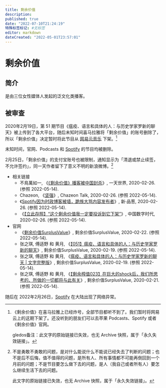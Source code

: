 ```yaml
---
title: 剩余价值
description:
published: true
date: "2022-07-10T21:24:19"
特殊标签标记: #无标签
editor: markdown
dateCreated: "2022-05-01T23:57:01"
---
```


# 剩余价值

## 简介

是由三位女性媒体人发起的泛文化类播客。

## 被审查

2020年2月19日，第 51 期节目《瘟疫、语言和具体的人：与历史学家罗新的聊天》被上传到了各大平台，随后未知时间喜马拉雅将「剩余价值」的账号删除了，所以「剩余价值」决定暂时将此节目从 [网易云音乐][] 下架。[^wb_1]

[网易云音乐]: /company/网易/网易云音乐.md

[^wb_1]:
    《剩余价值》在喜马拉雅上已经炸号，全部节目都听不到了。我们暂时将网易云上的这期下架了。还没听到的朋友们可以去苹果 Podcasts、Spotify 或者《剩余价值》官网。
    
    gledos备注：此文字的原始链接已失效，也无 Archive 快照，属于「永久失效链接」。

未知时间，官网、Podcasts 和 [Spotify][] 的节目均被删除。

[Spotify]: /sound/Spotify.md

2月25日，「剩余价值」的支付宝账号也被限制，通知显示为「清退或禁止续签，不允许签约」，同一天作者留下了意义不明的新浪微博。[^wb_2]

[^wb_2]:
    不是勇敢不勇敢的问题，是对什么能说什么不能说已经失去了判断的问题；也不是后不后悔，值不值得的问题，是所有人、所有事情都不可能再倒回到一个月前的问题；不是节目要怎么做下去的问题，是人（我自己或者所有人）要怎么继续生活下去的问题。

    此文字的原始链接已失效，也无 Archive 快照，属于「永久失效链接」。

+   相关链接
    +   不鳥萬如一, 《[《剩余价值》播客被中国封杀](https://web.archive.org/web/20200226141500/https://blog.yitianshijie.net/2020/02/26/surplus-value-podcast-banned-by-china/)》, 一天世界, 2020-02-26. (参照 2022-05-14).
    +   Chazeon, 《[坚强](https://web.archive.org/web/20210614174447/https://blog.chazeon.com/2020/02/坚强/)》, Chazeon Talk, 2020-02-26. (参照 2022-05-14).
    +   《[Spotify因为时政博客被墙，跪族大骂内容发布者](https://web.archive.org/web/20200227031503/https://pincong.rocks/article/15243)》, 新·品葱, 2020-02-26. (参照 2022-05-14).
    +   《[【立此存照】“这个剩余价值我一定要投诉到它下架”](https://web.archive.org/web/20210421175550/https://chinadigitaltimes.net/chinese/636800.html)》, 中国数字时代, 2020-02-26. (参照 2022-05-14).
+   官网
    +   《[剩余价值SurplusValue](https://web.archive.org/web/20200222080705/http://www.surplusvalue.club/)》, 剩余价值SurplusValue, 2020-02-22. (参照 2022-05-14).
    +   张之琪, 傅适野 和 黄月, 《[【051】瘟疫、语言和具体的人：与历史学家罗新的聊天](https://web.archive.org/web/20200221124218/http://www.surplusvalue.club/luoxin)》, 剩余价值SurplusValue, 2020-02-19. (参照 2022-05-14).
    +   张之琪, 傅适野 和 黄月, 《[瘟疫、语言和具体的人：与历史学家罗新的聊天 | 文字完整版](https://web.archive.org/web/20200222081528/http://www.surplusvalue.club/articles/luoxin)》, 剩余价值SurplusValue, 2020-02-19. (参照 2022-05-14).
    +   张之琪, 傅适野 和 黄月, 《[【剩余榨值023】在巨大的shock后，我们所思考的、所做的一切都将与此有关](https://web.archive.org/web/20200221205934/http://www.surplusvalue.club/readduringepidemic)》, 剩余价值SurplusValue, 2020-02-21. (参照 2022-05-14).

随后在 2022年2月26日，[Spotify][] 在大陆出现了网络异常。

